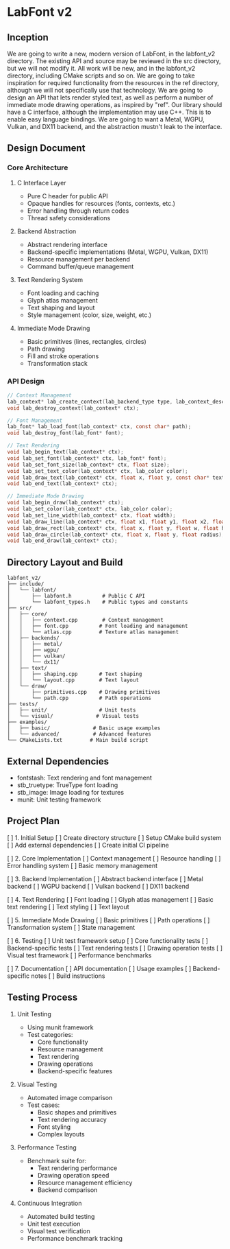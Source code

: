 # LabFont v2

## Inception
We are going to write a new, modern version of LabFont, in the labfont_v2 directory. The existing API and source may be reviewed in the src directory, but we will not modify it. All work will be new, and in the labfont_v2 directory, including CMake scripts and so on. 
We are going to take inspiration for required functionality from the resources in the ref directory, although we will not specifically use that technology.
We are going to design an API that lets render styled text, as well as perform a number of immediate mode drawing operations, as inspired by "ref".
Our library should have a C interface, although the implementation may use C++. This is to enable easy language bindings.
We are going to want a Metal, WGPU, Vulkan, and DX11 backend, and the abstraction mustn't leak to the interface.

## Design Document

### Core Architecture
1. C Interface Layer
   - Pure C header for public API
   - Opaque handles for resources (fonts, contexts, etc.)
   - Error handling through return codes
   - Thread safety considerations

2. Backend Abstraction
   - Abstract rendering interface
   - Backend-specific implementations (Metal, WGPU, Vulkan, DX11)
   - Resource management per backend
   - Command buffer/queue management

3. Text Rendering System
   - Font loading and caching
   - Glyph atlas management
   - Text shaping and layout
   - Style management (color, size, weight, etc.)

4. Immediate Mode Drawing
   - Basic primitives (lines, rectangles, circles)
   - Path drawing
   - Fill and stroke operations
   - Transformation stack

### API Design
```c
// Context Management
lab_context* lab_create_context(lab_backend_type type, lab_context_desc* desc);
void lab_destroy_context(lab_context* ctx);

// Font Management
lab_font* lab_load_font(lab_context* ctx, const char* path);
void lab_destroy_font(lab_font* font);

// Text Rendering
void lab_begin_text(lab_context* ctx);
void lab_set_font(lab_context* ctx, lab_font* font);
void lab_set_font_size(lab_context* ctx, float size);
void lab_set_text_color(lab_context* ctx, lab_color color);
void lab_draw_text(lab_context* ctx, float x, float y, const char* text);
void lab_end_text(lab_context* ctx);

// Immediate Mode Drawing
void lab_begin_draw(lab_context* ctx);
void lab_set_color(lab_context* ctx, lab_color color);
void lab_set_line_width(lab_context* ctx, float width);
void lab_draw_line(lab_context* ctx, float x1, float y1, float x2, float y2);
void lab_draw_rect(lab_context* ctx, float x, float y, float w, float h);
void lab_draw_circle(lab_context* ctx, float x, float y, float radius);
void lab_end_draw(lab_context* ctx);
```

## Directory Layout and Build

```
labfont_v2/
├── include/
│   └── labfont/
│       ├── labfont.h          # Public C API
│       └── labfont_types.h    # Public types and constants
├── src/
│   ├── core/
│   │   ├── context.cpp        # Context management
│   │   ├── font.cpp          # Font loading and management
│   │   └── atlas.cpp         # Texture atlas management
│   ├── backends/
│   │   ├── metal/
│   │   ├── wgpu/
│   │   ├── vulkan/
│   │   └── dx11/
│   ├── text/
│   │   ├── shaping.cpp       # Text shaping
│   │   └── layout.cpp        # Text layout
│   └── draw/
│       ├── primitives.cpp    # Drawing primitives
│       └── path.cpp          # Path operations
├── tests/
│   ├── unit/                 # Unit tests
│   └── visual/              # Visual tests
├── examples/
│   ├── basic/              # Basic usage examples
│   └── advanced/           # Advanced features
└── CMakeLists.txt         # Main build script
```

## External Dependencies
- fontstash: Text rendering and font management
- stb_truetype: TrueType font loading
- stb_image: Image loading for textures
- munit: Unit testing framework

## Project Plan

[ ] 1. Initial Setup
    [ ] Create directory structure
    [ ] Setup CMake build system
    [ ] Add external dependencies
    [ ] Create initial CI pipeline

[ ] 2. Core Implementation
    [ ] Context management
    [ ] Resource handling
    [ ] Error handling system
    [ ] Basic memory management

[ ] 3. Backend Implementation
    [ ] Abstract backend interface
    [ ] Metal backend
    [ ] WGPU backend
    [ ] Vulkan backend
    [ ] DX11 backend

[ ] 4. Text Rendering
    [ ] Font loading
    [ ] Glyph atlas management
    [ ] Basic text rendering
    [ ] Text styling
    [ ] Text layout

[ ] 5. Immediate Mode Drawing
    [ ] Basic primitives
    [ ] Path operations
    [ ] Transformation system
    [ ] State management

[ ] 6. Testing
    [ ] Unit test framework setup
    [ ] Core functionality tests
    [ ] Backend-specific tests
    [ ] Text rendering tests
    [ ] Drawing operation tests
    [ ] Visual test framework
    [ ] Performance benchmarks

[ ] 7. Documentation
    [ ] API documentation
    [ ] Usage examples
    [ ] Backend-specific notes
    [ ] Build instructions

## Testing Process

1. Unit Testing
   - Using munit framework
   - Test categories:
     * Core functionality
     * Resource management
     * Text rendering
     * Drawing operations
     * Backend-specific features

2. Visual Testing
   - Automated image comparison
   - Test cases:
     * Basic shapes and primitives
     * Text rendering accuracy
     * Font styling
     * Complex layouts

3. Performance Testing
   - Benchmark suite for:
     * Text rendering performance
     * Drawing operation speed
     * Resource management efficiency
     * Backend comparison

4. Continuous Integration
   - Automated build testing
   - Unit test execution
   - Visual test verification
   - Performance benchmark tracking
